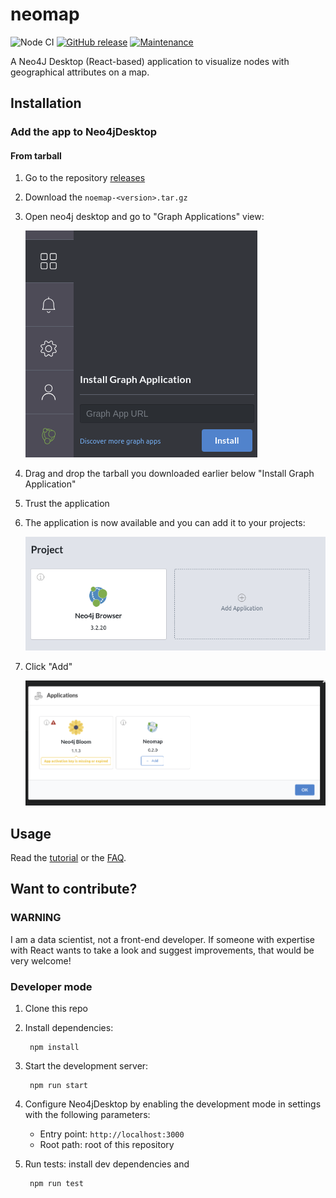 # neomap

![Node CI](https://github.com/stellasia/neomap/workflows/Node%20CI/badge.svg)
[![GitHub release](https://img.shields.io/github/release/stellasia/neomap.svg)](https://github.com/stellasia/neomap/releases/)
[![Maintenance](https://img.shields.io/badge/Maintained%3F-yes-green.svg)](https://GitHub.com/Naereen/StrapDown.js/graphs/commit-activity)


A Neo4J Desktop (React-based) application to visualize nodes with geographical attributes on a map.

## Installation

### Add the app to Neo4jDesktop

#### From tarball

1. Go to the repository [releases](https://github.com/stellasia/neomap/releases)
2. Download the `noemap-<version>.tar.gz`
3. Open neo4j desktop and go to "Graph Applications" view:

	![](img/desktop_graphapp_install.png)

4. Drag and drop the tarball you downloaded earlier below "Install Graph Application"
5. Trust the application
6. The application is now available and you can add it to your projects:

	![](img/desktop_graphapp_add.png)

7. Click "Add"

	![](img/desktop_graphapp_add_2.png)


## Usage

Read the [tutorial](https://github.com/stellasia/neomap/wiki/NeoMap-Tutorial/) or the [FAQ](https://github.com/stellasia/neomap/wiki/FAQ).


## Want to contribute?

### WARNING

I am a data scientist, not a front-end developer. If someone with expertise with React wants to take a look and suggest improvements, that would be very welcome!


### Developer mode

1. Clone this repo
2. Install dependencies:

        npm install

3. Start the development server:

        npm run start

4. Configure Neo4jDesktop by enabling the development mode in settings with the following parameters:
    - Entry point: `http://localhost:3000`
    - Root path: root of this repository

5. Run tests: install dev dependencies and

        npm run test
